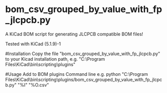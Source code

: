 # bom_csv_grouped_by_value_with_fp_jlcpcb.py
A KiCad BOM script for generating JLCPCB compatible BOM files!

Tested with KiCad (5.1.9)-1

#Installation
Copy the file "bom_csv_grouped_by_value_with_fp_jlcpcb.py" to your Kicad installation path, e.g. "C:\Program Files\KiCad\bin\scripting\plugins"

#Usage
Add to BOM plugins
Command line e.g. python "C:\Program Files\KiCad\bin\scripting\plugins/bom_csv_grouped_by_value_with_fp_jlcpcb.py" "%I" "%O.csv"
